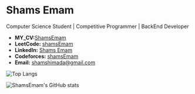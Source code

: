 # Shams Emam

 Computer Science Student |  Competitive Programmer | BackEnd Developer

- **MY_CV:**[ShamsEmam](https://drive.google.com/file/d/1v8ph9PkckC0RW6dpsDFJspADIKT8QgPH/view?usp=sharing)
- **LeetCode:** [shamsEmam](https://leetcode.com/u/ShamsEmam/)
- **LinkedIn:** [Shams Emam](https://www.linkedin.com/in/shams-emam-755194256/)
- **Codeforces:** [shamsEmam](https://codeforces.com/profile/shamsEmam)
- **Email:** [shamshimada@gmail.com](mailto:shamshimada@gmail.com)

![Top Langs](https://github-readme-stats.vercel.app/api/top-langs/?username=ShamsEmam&layout=compact&langs_count=6)

![ShamsEmam's GitHub stats](https://github-readme-stats.vercel.app/api?username=ShamsEmam&show_icons=true&theme=radical)
